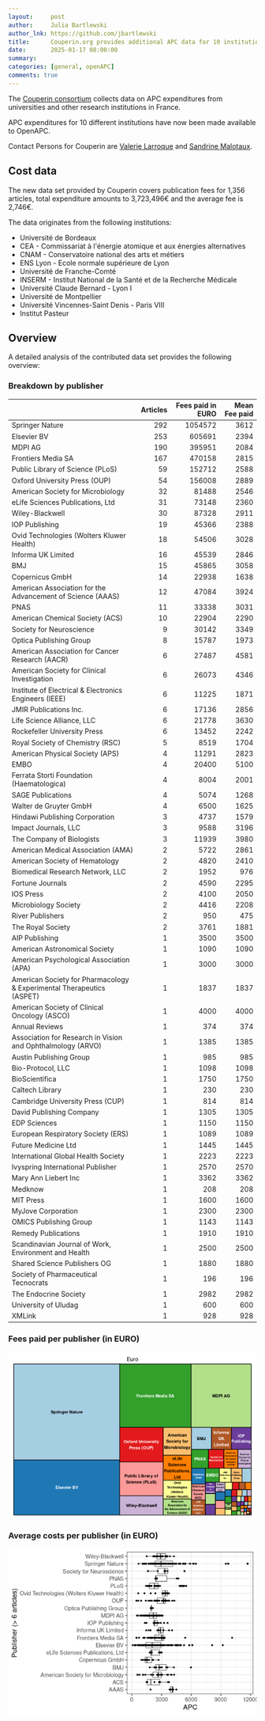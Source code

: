 ```yaml
---
layout:     post
author:     Julia Bartlewski
author_lnk: https://github.com/jbartlewski
title:      Couperin.org provides additional APC data for 10 institutions
date:       2025-01-17 08:00:00
summary:    
categories: [general, openAPC]
comments: true
---
```





The [Couperin consortium](https://couperin.org) collects data on APC expenditures from universities and other research institutions in France. 

APC expenditures for 10 different institutions have now been made available to OpenAPC.

Contact Persons for Couperin are [Valerie Larroque](mailto:valerie.larroque@couperin.org) and [Sandrine Malotaux](mailto:sandrine.malotaux@inp-toulouse.fr).

## Cost data



The new data set provided by Couperin covers publication fees for 1,356 articles, total expenditure amounts to 3,723,496€ and the average fee is 2,746€. 

The data originates from the following institutions:

- Université de Bordeaux
- CEA - Commissariat à l'énergie atomique et aux énergies alternatives
- CNAM - Conservatoire national des arts et métiers
- ENS Lyon - Ecole normale supérieure de Lyon
- Université de Franche-Comté
- INSERM - Institut National de la Santé et de la Recherche Médicale
- Université Claude Bernard - Lyon I
- Université de Montpellier
- Université Vincennes-Saint Denis - Paris VIII
- Institut Pasteur



## Overview

A detailed analysis of the contributed data set provides the following overview:

### Breakdown by publisher



|                                                                      | Articles| Fees paid in EURO| Mean Fee paid|
|:---------------------------------------------------------------------|--------:|-----------------:|-------------:|
|Springer Nature                                                       |      292|           1054572|          3612|
|Elsevier BV                                                           |      253|            605691|          2394|
|MDPI AG                                                               |      190|            395951|          2084|
|Frontiers Media SA                                                    |      167|            470158|          2815|
|Public Library of Science (PLoS)                                      |       59|            152712|          2588|
|Oxford University Press (OUP)                                         |       54|            156008|          2889|
|American Society for Microbiology                                     |       32|             81488|          2546|
|eLife Sciences Publications, Ltd                                      |       31|             73148|          2360|
|Wiley-Blackwell                                                       |       30|             87328|          2911|
|IOP Publishing                                                        |       19|             45366|          2388|
|Ovid Technologies (Wolters Kluwer Health)                             |       18|             54506|          3028|
|Informa UK Limited                                                    |       16|             45539|          2846|
|BMJ                                                                   |       15|             45865|          3058|
|Copernicus GmbH                                                       |       14|             22938|          1638|
|American Association for the Advancement of Science (AAAS)            |       12|             47084|          3924|
|PNAS                                                                  |       11|             33338|          3031|
|American Chemical Society (ACS)                                       |       10|             22904|          2290|
|Society for Neuroscience                                              |        9|             30142|          3349|
|Optica Publishing Group                                               |        8|             15787|          1973|
|American Association for Cancer Research (AACR)                       |        6|             27487|          4581|
|American Society for Clinical Investigation                           |        6|             26073|          4346|
|Institute of Electrical & Electronics Engineers (IEEE)                |        6|             11225|          1871|
|JMIR Publications Inc.                                                |        6|             17136|          2856|
|Life Science Alliance, LLC                                            |        6|             21778|          3630|
|Rockefeller University Press                                          |        6|             13452|          2242|
|Royal Society of Chemistry (RSC)                                      |        5|              8519|          1704|
|American Physical Society (APS)                                       |        4|             11291|          2823|
|EMBO                                                                  |        4|             20400|          5100|
|Ferrata Storti Foundation (Haematologica)                             |        4|              8004|          2001|
|SAGE Publications                                                     |        4|              5074|          1268|
|Walter de Gruyter GmbH                                                |        4|              6500|          1625|
|Hindawi Publishing Corporation                                        |        3|              4737|          1579|
|Impact Journals, LLC                                                  |        3|              9588|          3196|
|The Company of Biologists                                             |        3|             11939|          3980|
|American Medical Association (AMA)                                    |        2|              5722|          2861|
|American Society of Hematology                                        |        2|              4820|          2410|
|Biomedical Research Network, LLC                                      |        2|              1952|           976|
|Fortune Journals                                                      |        2|              4590|          2295|
|IOS Press                                                             |        2|              4100|          2050|
|Microbiology Society                                                  |        2|              4416|          2208|
|River Publishers                                                      |        2|               950|           475|
|The Royal Society                                                     |        2|              3761|          1881|
|AIP Publishing                                                        |        1|              3500|          3500|
|American Astronomical Society                                         |        1|              1090|          1090|
|American Psychological Association (APA)                              |        1|              3000|          3000|
|American Society for Pharmacology & Experimental Therapeutics (ASPET) |        1|              1837|          1837|
|American Society of Clinical Oncology (ASCO)                          |        1|              4000|          4000|
|Annual Reviews                                                        |        1|               374|           374|
|Association for Research in Vision and Ophthalmology (ARVO)           |        1|              1385|          1385|
|Austin Publishing Group                                               |        1|               985|           985|
|Bio-Protocol, LLC                                                     |        1|              1098|          1098|
|BioScientifica                                                        |        1|              1750|          1750|
|Caltech Library                                                       |        1|               230|           230|
|Cambridge University Press (CUP)                                      |        1|               814|           814|
|David Publishing Company                                              |        1|              1305|          1305|
|EDP Sciences                                                          |        1|              1150|          1150|
|European Respiratory Society (ERS)                                    |        1|              1089|          1089|
|Future Medicine Ltd                                                   |        1|              1445|          1445|
|International Global Health Society                                   |        1|              2223|          2223|
|Ivyspring International Publisher                                     |        1|              2570|          2570|
|Mary Ann Liebert Inc                                                  |        1|              3362|          3362|
|Medknow                                                               |        1|               208|           208|
|MIT Press                                                             |        1|              1600|          1600|
|MyJove Corporation                                                    |        1|              2300|          2300|
|OMICS Publishing Group                                                |        1|              1143|          1143|
|Remedy Publications                                                   |        1|              1910|          1910|
|Scandinavian Journal of Work, Environment and Health                  |        1|              2500|          2500|
|Shared Science Publishers OG                                          |        1|              1880|          1880|
|Society of Pharmaceutical Tecnocrats                                  |        1|               196|           196|
|The Endocrine Society                                                 |        1|              2982|          2982|
|University of Uludag                                                  |        1|               600|           600|
|XMLink                                                                |        1|               928|           928|



### Fees paid per publisher (in EURO)

![plot of chunk tree_couperin_2025_01_17_full](/figure/tree_couperin_2025_01_17_full-1.png)

###  Average costs per publisher (in EURO)

![plot of chunk box_couperin_2025_01_17_full](/figure/box_couperin_2025_01_17_full-1.png)

